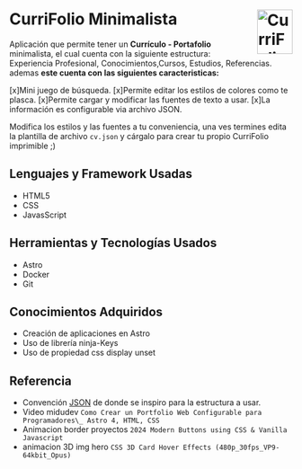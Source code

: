 # CurriFolio Minimalista<picture><source media="(prefers-color-scheme: dark)" srcset="briefcase.webp"><source media="(prefers-color-scheme: light)" srcset="briefcase.webp"><img align="right" valign="center" height="79" width="63" src="briefcase.webp" alt="CurriFolio logo" /></picture>

Aplicación que permite tener un **Currículo - Portafolio** minimalista, el cual cuenta con la siguiente estructura: Experiencia Profesional, Conocimientos,Cursos, Estudios, Referencias. ademas **este cuenta con las siguientes caracteristicas:**

[x]Mini juego de búsqueda.
[x]Permite editar los estilos de colores como te plasca.
[x]Permite cargar y modificar las fuentes de texto a usar.
[x]La información es configurable via archivo JSON.

Modifica los estilos y las fuentes a tu conveniencia, una ves termines edita la plantilla de archivo `cv.json` y cárgalo para crear tu propio CurriFolio imprimible ;)

## Lenguajes y Framework Usadas

- HTML5
- CSS
- JavasScript

## Herramientas y Tecnologías Usados

- Astro
- Docker
- Git

## Conocimientos Adquiridos

- Creación de aplicaciones en Astro
- Uso de librería ninja-Keys
- Uso de propiedad css display unset

## Referencia

- Convención [JSON](https://jsonresume.org/schema/) de donde se inspiro para la estructura a usar.
- Video midudev `Como Crear un Portfolio Web Configurable para Programadores\_ Astro 4, HTML, CSS`
- Animacion border proyectos `2024 Modern Buttons using CSS & Vanilla Javascript`
- animacion 3D img hero `CSS 3D Card Hover Effects (480p_30fps_VP9-64kbit_Opus)`
